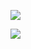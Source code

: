![](https://komarev.com/ghpvc/?username=tmtam61&abbreviated=true)

![](http://github-profile-summary-cards.vercel.app/api/cards/profile-details?username=&theme=transparent)

